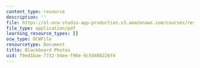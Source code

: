 ```yaml
---
content_type: resource
description: ''
file: https://ol-ocw-studio-app-production.s3.amazonaws.com/courses/res-18-006-calculus-revisited-single-variable-calculus-fall-2010/f9ed1bae773254eef96e9c5d488226f4_MITRES_18_006_blackboard.pdf
file_type: application/pdf
learning_resource_types: []
ocw_type: OCWFile
resourcetype: Document
title: Blackboard Photos
uid: f9ed1bae-7732-54ee-f96e-9c5d488226f4
---
```

